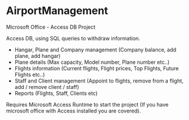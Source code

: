 # AirportManagement
Microsoft Office - Access DB Project

Access DB, using SQL queries to withdraw information.
* Hangar, Plane and Company management (Company balance, add plane, add hangar)
* Plane details (Max capacity, Model number, Plane number etc..)
* Flights information (Current flights, Flight prices, Top Flights, Future Flights etc..)
* Staff and Client management (Appoint to flights, remove from a flight, add / remove client / staff)
* Reports (Flights, Staff, Clients etc)

Requires Microsoft Access Runtime to start the project (If you have microsoft office with Access installed you are covered).
